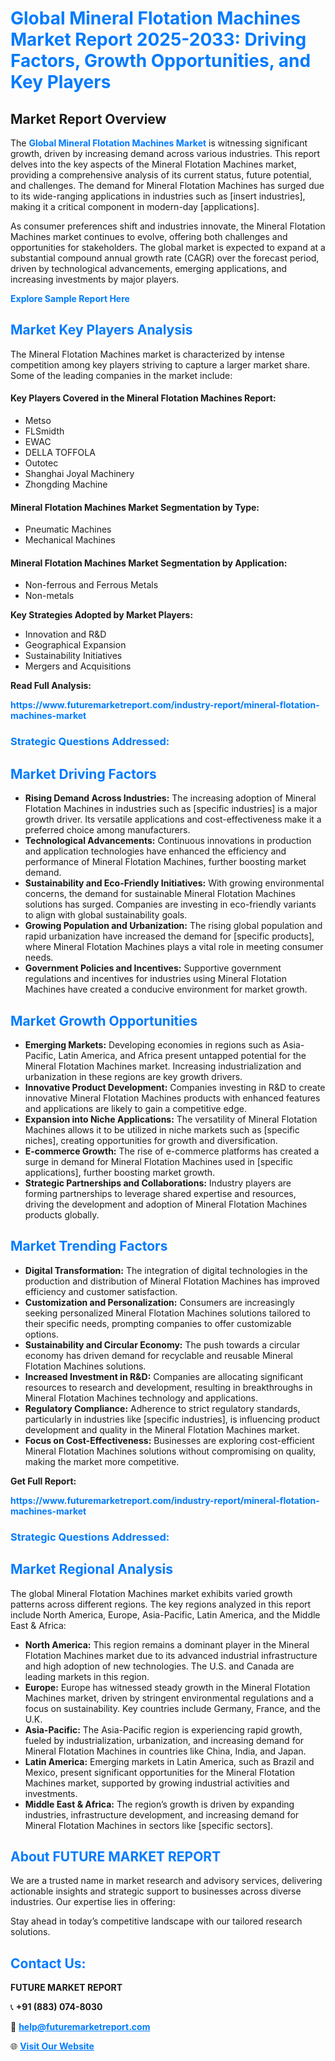 <h1 style="color: #007BFF;">Global Mineral Flotation Machines Market Report 2025-2033: Driving Factors, Growth Opportunities, and Key Players</h1>

<section id="overview">
<h2>Market Report Overview</h2>
<p>The <a href="https://www.futuremarketreport.com/industry-report/mineral-flotation-machines-market" style="color: #007BFF; text-decoration: none;"><strong>Global Mineral Flotation Machines Market</strong></a> is witnessing significant growth, driven by increasing demand across various industries. This report delves into the key aspects of the Mineral Flotation Machines market, providing a comprehensive analysis of its current status, future potential, and challenges. The demand for Mineral Flotation Machines has surged due to its wide-ranging applications in industries such as [insert industries], making it a critical component in modern-day [applications].</p>
<p>As consumer preferences shift and industries innovate, the Mineral Flotation Machines market continues to evolve, offering both challenges and opportunities for stakeholders. The global market is expected to expand at a substantial compound annual growth rate (CAGR) over the forecast period, driven by technological advancements, emerging applications, and increasing investments by major players.</p>
</section>

<section id="overview">
<p><a href="https://www.futuremarketreport.com/request-sample/reportId=42832" style="color: #007BFF; text-decoration: none;"><strong>Explore Sample Report Here</strong></a></p>
</section>

<section id="key-players">
<h2 style="color: #007BFF;">Market Key Players Analysis</h2>
<p>The Mineral Flotation Machines market is characterized by intense competition among key players striving to capture a larger market share. Some of the leading companies in the market include:</p>
<h4>Key Players Covered in the Mineral Flotation Machines Report:</h4>
<ul><li>Metso</li><li>FLSmidth</li><li>EWAC</li><li>DELLA TOFFOLA</li><li>Outotec</li><li>Shanghai Joyal Machinery</li><li>Zhongding Machine</li></ul>
<h4>Mineral Flotation Machines Market Segmentation by Type:</h4>
<ul><li>Pneumatic Machines</li><li>Mechanical Machines</li></ul>

<h4>Mineral Flotation Machines Market Segmentation by Application:</h4>
<ul><li>Non-ferrous and Ferrous Metals</li><li>Non-metals</li></ul>
<p><strong>Key Strategies Adopted by Market Players:</strong></p>
<ul>
<li>Innovation and R&D</li>
<li>Geographical Expansion</li>
<li>Sustainability Initiatives</li>
<li>Mergers and Acquisitions</li>
</ul>
</section>

<section>
<p><strong>Read Full Analysis: </strong></p><a href="https://www.futuremarketreport.com/industry-report/mineral-flotation-machines-market" style="color: #007BFF; text-decoration: none;"><strong>https://www.futuremarketreport.com/industry-report/mineral-flotation-machines-market</strong></a>
<h3 style="color: #007BFF;">Strategic Questions Addressed:</h3>
</section>

<section id="driving-factors">
<h2 style="color: #007BFF;">Market Driving Factors</h2>
<ul>
<li><strong>Rising Demand Across Industries:</strong> The increasing adoption of Mineral Flotation Machines in industries such as [specific industries] is a major growth driver. Its versatile applications and cost-effectiveness make it a preferred choice among manufacturers.</li>
<li><strong>Technological Advancements:</strong> Continuous innovations in production and application technologies have enhanced the efficiency and performance of Mineral Flotation Machines, further boosting market demand.</li>
<li><strong>Sustainability and Eco-Friendly Initiatives:</strong> With growing environmental concerns, the demand for sustainable Mineral Flotation Machines solutions has surged. Companies are investing in eco-friendly variants to align with global sustainability goals.</li>
<li><strong>Growing Population and Urbanization:</strong> The rising global population and rapid urbanization have increased the demand for [specific products], where Mineral Flotation Machines plays a vital role in meeting consumer needs.</li>
<li><strong>Government Policies and Incentives:</strong> Supportive government regulations and incentives for industries using Mineral Flotation Machines have created a conducive environment for market growth.</li>
</ul>
</section>

<section id="growth-opportunities">
<h2 style="color: #007BFF;">Market Growth Opportunities</h2>
<ul>
<li><strong>Emerging Markets:</strong> Developing economies in regions such as Asia-Pacific, Latin America, and Africa present untapped potential for the Mineral Flotation Machines market. Increasing industrialization and urbanization in these regions are key growth drivers.</li>
<li><strong>Innovative Product Development:</strong> Companies investing in R&D to create innovative Mineral Flotation Machines products with enhanced features and applications are likely to gain a competitive edge.</li>
<li><strong>Expansion into Niche Applications:</strong> The versatility of Mineral Flotation Machines allows it to be utilized in niche markets such as [specific niches], creating opportunities for growth and diversification.</li>
<li><strong>E-commerce Growth:</strong> The rise of e-commerce platforms has created a surge in demand for Mineral Flotation Machines used in [specific applications], further boosting market growth.</li>
<li><strong>Strategic Partnerships and Collaborations:</strong> Industry players are forming partnerships to leverage shared expertise and resources, driving the development and adoption of Mineral Flotation Machines products globally.</li>
</ul>
</section>

<section id="trending-factors">
<h2 style="color: #007BFF;">Market Trending Factors</h2>
<ul>
<li><strong>Digital Transformation:</strong> The integration of digital technologies in the production and distribution of Mineral Flotation Machines has improved efficiency and customer satisfaction.</li>
<li><strong>Customization and Personalization:</strong> Consumers are increasingly seeking personalized Mineral Flotation Machines solutions tailored to their specific needs, prompting companies to offer customizable options.</li>
<li><strong>Sustainability and Circular Economy:</strong> The push towards a circular economy has driven demand for recyclable and reusable Mineral Flotation Machines solutions.</li>
<li><strong>Increased Investment in R&D:</strong> Companies are allocating significant resources to research and development, resulting in breakthroughs in Mineral Flotation Machines technology and applications.</li>
<li><strong>Regulatory Compliance:</strong> Adherence to strict regulatory standards, particularly in industries like [specific industries], is influencing product development and quality in the Mineral Flotation Machines market.</li>
<li><strong>Focus on Cost-Effectiveness:</strong> Businesses are exploring cost-efficient Mineral Flotation Machines solutions without compromising on quality, making the market more competitive.</li>
</ul>
</section>

<section>
<p><strong>Get Full Report: </strong></p><a href="https://www.futuremarketreport.com/industry-report/mineral-flotation-machines-market" style="color: #007BFF; text-decoration: none;"><strong>https://www.futuremarketreport.com/industry-report/mineral-flotation-machines-market</strong></a>
<h3 style="color: #007BFF;">Strategic Questions Addressed:</h3>
</section>


<section id="regional-analysis">
<h2 style="color: #007BFF;">Market Regional Analysis</h2>
<p>The global Mineral Flotation Machines market exhibits varied growth patterns across different regions. The key regions analyzed in this report include North America, Europe, Asia-Pacific, Latin America, and the Middle East & Africa:</p>
<ul>
<li><strong>North America:</strong> This region remains a dominant player in the Mineral Flotation Machines market due to its advanced industrial infrastructure and high adoption of new technologies. The U.S. and Canada are leading markets in this region.</li>
<li><strong>Europe:</strong> Europe has witnessed steady growth in the Mineral Flotation Machines market, driven by stringent environmental regulations and a focus on sustainability. Key countries include Germany, France, and the U.K.</li>
<li><strong>Asia-Pacific:</strong> The Asia-Pacific region is experiencing rapid growth, fueled by industrialization, urbanization, and increasing demand for Mineral Flotation Machines in countries like China, India, and Japan.</li>
<li><strong>Latin America:</strong> Emerging markets in Latin America, such as Brazil and Mexico, present significant opportunities for the Mineral Flotation Machines market, supported by growing industrial activities and investments.</li>
<li><strong>Middle East & Africa:</strong> The region’s growth is driven by expanding industries, infrastructure development, and increasing demand for Mineral Flotation Machines in sectors like [specific sectors].</li>
</ul>
</section>

<footer>
<h2 style="color: #007BFF;">About FUTURE MARKET REPORT</h2>
<p>We are a trusted name in market research and advisory services, delivering actionable insights and strategic support to businesses across diverse industries. Our expertise lies in offering:</p>

<p>Stay ahead in today’s competitive landscape with our tailored research solutions.</p>

<h2 style="color: #007BFF;">Contact Us:</h2>
<p><strong>FUTURE MARKET REPORT</strong></p>
<p>📞 <strong>+91 (883) 074-8030</strong></p>
<p>📧 <strong><a href="mailto:help@futuremarketreport.com" style="color: #007BFF;">help@futuremarketreport.com</a></strong></p>
<p>🌐 <strong><a href="https://www.futuremarketreport.com/" style="color: #007BFF;">Visit Our Website</a></strong></p>
</footer>